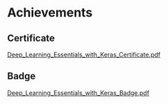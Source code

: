 

# Achievements
## Certificate
[Deep_Learning_Essentials_with_Keras_Certificate.pdf](https://prod-files-secure.s3.us-west-2.amazonaws.com/03e82b26-cccb-4906-bb56-adabcbdc0655/f5cf1405-8a02-49a4-beb6-3d50b033ba6e/Deep_Learning_Essentials_with_Keras_Certificate.pdf?X-Amz-Algorithm=AWS4-HMAC-SHA256&X-Amz-Content-Sha256=UNSIGNED-PAYLOAD&X-Amz-Credential=ASIAZI2LB4662AUYBB7B%2F20250206%2Fus-west-2%2Fs3%2Faws4_request&X-Amz-Date=20250206T062117Z&X-Amz-Expires=3600&X-Amz-Security-Token=IQoJb3JpZ2luX2VjED4aCXVzLXdlc3QtMiJGMEQCIECEqd%2FGVaBpfMFY%2FakWrbU0%2F1Mv45n8BetHSlv7pVbqAiBeR5jW1c9jZxzlnir9Cx0ARxnnXwFVj6eWKyKxROcujyr%2FAwhXEAAaDDYzNzQyMzE4MzgwNSIMTpIYkNavmRtQts3uKtwDnV2KesOvxJ9Tckh%2Bsu%2FBAYIe66n6GRLZ1r8tMeiADnMZImo3A95I9wBkuU777EU3b55TRnkChiHMTJzi4eBaRkMIEefpfa8Ru8yHNVY2SYFV2tk7OelIB%2F39r1%2FMHqqlAZmX3XVQyuv0dGP5RVMVgP5%2F0vO7uJyJD4btS344dXh59reO7cFpw00dPY2qe3Jif%2F7P2olKUXKQC3gzUsUZaCD9XU07GFgGLMTakXi5rqFeR83MGuNspTgS8NpCAQeqOXVJ1ZW8fB%2FMNBzjmyQ0a20gB1Z%2B%2F0TVteg08m7iOCTBdMtKB7E9woMCs%2BK3CyrAwOkWTF87ZKuEOrAa13vvJDpQcZILTqBHk1cFIchpf8L1YY053aLbqsbeMrEsouOspHfIsazxvwA1tRvl3h%2Fzt61xrdTyY21Z4UkdvyveFZFmNg%2BuDdm1KeoHtPUJgVoazyULZZdU%2FlFRwlv2ILVToYbeajSVkJI7g%2B%2FOVIKTbyUN%2FwFla3rmj%2BNDfB%2BHgedJikYZzs%2Fc0UPIL1qmsxCFulbKQ9NjMFbi8z%2FI9b97RJsg0UYOmrzgwQbLPCD3GZJnP7M1DqiLS6iDIEEBP56lOKGc2Ia5HVPJE5icbN8b3oYJ%2Bib3IllPeDFDEh0w55iRvQY6pgGMCYWDvWTBcTgaMi1GrMGihflwA%2BB7Xv94K79%2BvkDi%2BgZX6%2Fqj7NZJjUKgQdmOVElHDVxMOMuLLUKvj%2BWWundxfd%2BuisEnKbSRgOw0OgHaDXHI7cUMC6BpIGm5qlWO01jIQ3nX7TyW0JEV%2BTBD%2BpQO%2B%2FnCwCNnithO7i72xW4A%2B0S%2Fx9s7Q03gZIPzdxO0lzWCHajS71w3BM3%2FumDRIauuPKPBKsHn&X-Amz-Signature=dd4c3a9e685bb889c39c8179046633c2f575d7030c13b1344cc5172ed13c50f9&X-Amz-SignedHeaders=host&x-id=GetObject)
## Badge
[Deep_Learning_Essentials_with_Keras_Badge.pdf](https://prod-files-secure.s3.us-west-2.amazonaws.com/03e82b26-cccb-4906-bb56-adabcbdc0655/5c209097-6d96-477f-a031-edc11aa6225f/Deep_Learning_Essentials_with_Keras_Badge.pdf?X-Amz-Algorithm=AWS4-HMAC-SHA256&X-Amz-Content-Sha256=UNSIGNED-PAYLOAD&X-Amz-Credential=ASIAZI2LB4662AUYBB7B%2F20250206%2Fus-west-2%2Fs3%2Faws4_request&X-Amz-Date=20250206T062117Z&X-Amz-Expires=3600&X-Amz-Security-Token=IQoJb3JpZ2luX2VjED4aCXVzLXdlc3QtMiJGMEQCIECEqd%2FGVaBpfMFY%2FakWrbU0%2F1Mv45n8BetHSlv7pVbqAiBeR5jW1c9jZxzlnir9Cx0ARxnnXwFVj6eWKyKxROcujyr%2FAwhXEAAaDDYzNzQyMzE4MzgwNSIMTpIYkNavmRtQts3uKtwDnV2KesOvxJ9Tckh%2Bsu%2FBAYIe66n6GRLZ1r8tMeiADnMZImo3A95I9wBkuU777EU3b55TRnkChiHMTJzi4eBaRkMIEefpfa8Ru8yHNVY2SYFV2tk7OelIB%2F39r1%2FMHqqlAZmX3XVQyuv0dGP5RVMVgP5%2F0vO7uJyJD4btS344dXh59reO7cFpw00dPY2qe3Jif%2F7P2olKUXKQC3gzUsUZaCD9XU07GFgGLMTakXi5rqFeR83MGuNspTgS8NpCAQeqOXVJ1ZW8fB%2FMNBzjmyQ0a20gB1Z%2B%2F0TVteg08m7iOCTBdMtKB7E9woMCs%2BK3CyrAwOkWTF87ZKuEOrAa13vvJDpQcZILTqBHk1cFIchpf8L1YY053aLbqsbeMrEsouOspHfIsazxvwA1tRvl3h%2Fzt61xrdTyY21Z4UkdvyveFZFmNg%2BuDdm1KeoHtPUJgVoazyULZZdU%2FlFRwlv2ILVToYbeajSVkJI7g%2B%2FOVIKTbyUN%2FwFla3rmj%2BNDfB%2BHgedJikYZzs%2Fc0UPIL1qmsxCFulbKQ9NjMFbi8z%2FI9b97RJsg0UYOmrzgwQbLPCD3GZJnP7M1DqiLS6iDIEEBP56lOKGc2Ia5HVPJE5icbN8b3oYJ%2Bib3IllPeDFDEh0w55iRvQY6pgGMCYWDvWTBcTgaMi1GrMGihflwA%2BB7Xv94K79%2BvkDi%2BgZX6%2Fqj7NZJjUKgQdmOVElHDVxMOMuLLUKvj%2BWWundxfd%2BuisEnKbSRgOw0OgHaDXHI7cUMC6BpIGm5qlWO01jIQ3nX7TyW0JEV%2BTBD%2BpQO%2B%2FnCwCNnithO7i72xW4A%2B0S%2Fx9s7Q03gZIPzdxO0lzWCHajS71w3BM3%2FumDRIauuPKPBKsHn&X-Amz-Signature=193050f7e22521dbdb6e8e1eaf54ac20dce7ec61a3a407f86d77dca04a09c4bd&X-Amz-SignedHeaders=host&x-id=GetObject)
